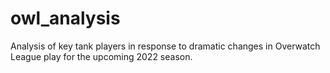 # owl_analysis
Analysis of key tank players in response to dramatic changes in Overwatch League play for the upcoming 2022 season.
